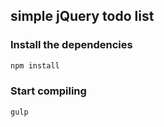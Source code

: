 ## simple jQuery todo list

### Install the dependencies

```javascript
npm install
```


### Start compiling

```javascript
gulp
```
